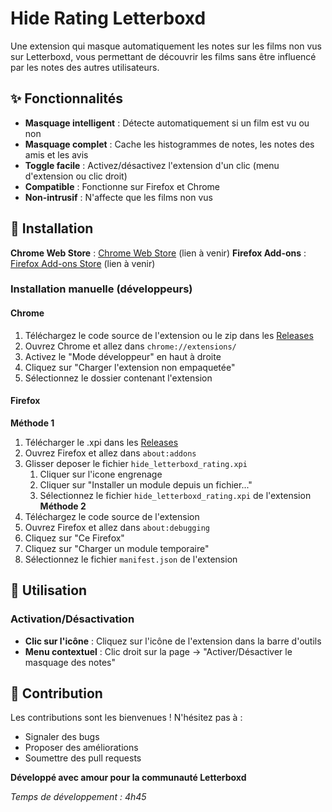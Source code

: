# Hide Rating Letterboxd

Une extension qui masque automatiquement les notes sur les films non vus sur Letterboxd, vous permettant de découvrir les films sans être influencé par les notes des autres utilisateurs.

## ✨ Fonctionnalités

- **Masquage intelligent** : Détecte automatiquement si un film est vu ou non
- **Masquage complet** : Cache les histogrammes de notes, les notes des amis et les avis
- **Toggle facile** : Activez/désactivez l'extension d'un clic (menu d'extension ou clic droit)
- **Compatible** : Fonctionne sur Firefox et Chrome
- **Non-intrusif** : N'affecte que les films non vus

## 🔧 Installation

**Chrome Web Store** : [Chrome Web Store](https://chrome.google.com/webstore) (lien à venir)
**Firefox Add-ons** : [Firefox Add-ons Store](https://addons.mozilla.org) (lien à venir)

### Installation manuelle (développeurs)

#### Chrome
1. Téléchargez le code source de l'extension ou le zip dans les [Releases](https://github.com/abdu-63/Hide-Letterboxd-Review/releases/tag/1.3)
2. Ouvrez Chrome et allez dans `chrome://extensions/`
3. Activez le "Mode développeur" en haut à droite
4. Cliquez sur "Charger l'extension non empaquetée"
5. Sélectionnez le dossier contenant l'extension

#### Firefox
**Méthode 1**
1. Télécharger le .xpi dans les [Releases](https://github.com/abdu-63/Hide-Letterboxd-Review/releases/tag/1.3)
2. Ouvrez Firefox et allez dans `about:addons`
3. Glisser deposer le fichier `hide_letterboxd_rating.xpi`
    1. Cliquer sur l'icone engrenage
    2. Cliquer sur "Installer un module depuis un fichier..."
    3. Sélectionnez le fichier `hide_letterboxd_rating.xpi` de l'extension
**Méthode 2**
1. Téléchargez le code source de l'extension
2. Ouvrez Firefox et allez dans `about:debugging`
3. Cliquez sur "Ce Firefox"
4. Cliquez sur "Charger un module temporaire"
5. Sélectionnez le fichier `manifest.json` de l'extension

## 🚀 Utilisation

### Activation/Désactivation
- **Clic sur l'icône** : Cliquez sur l'icône de l'extension dans la barre d'outils
- **Menu contextuel** : Clic droit sur la page → "Activer/Désactiver le masquage des notes"

## 🤝 Contribution

Les contributions sont les bienvenues ! N'hésitez pas à :
- Signaler des bugs
- Proposer des améliorations
- Soumettre des pull requests

**Développé avec amour pour la communauté Letterboxd**

*Temps de développement : 4h45*
